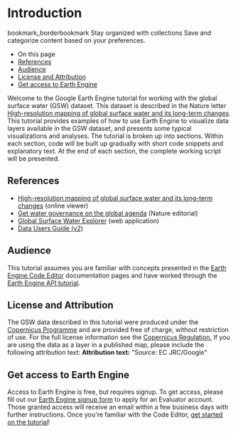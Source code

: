  
#  Introduction 
bookmark_borderbookmark Stay organized with collections  Save and categorize content based on your preferences.
  * On this page
  * [References](https://developers.google.com/earth-engine/tutorials/tutorial_global_surface_water_01#references)
  * [Audience](https://developers.google.com/earth-engine/tutorials/tutorial_global_surface_water_01#audience)
  * [License and Attribution](https://developers.google.com/earth-engine/tutorials/tutorial_global_surface_water_01#license-and-attribution)
  * [Get access to Earth Engine](https://developers.google.com/earth-engine/tutorials/tutorial_global_surface_water_01#get-access-to-earth-engine)


Welcome to the Google Earth Engine tutorial for working with the global surface water (GSW) dataset. This dataset is described in the Nature letter [ High-resolution mapping of global surface water and its long-term changes](https://www.nature.com/articles/nature20584.epdf?author_access_token=C5JSvooRop4jWxyp_qRPLNRgN0jAjWel9jnR3ZoTv0MqBuzCNsmw_DFxRd7sX93nfPzcbm_xTiPLlZMl7XrUhadm6EiT9cGdDNgn1s6EWrPWH3IeadLUjApplBoaS6xH). This tutorial provides examples of how to use Earth Engine to visualize data layers available in the GSW dataset, and presents some typical visualizations and analyses. 
The tutorial is broken up into sections. Within each section, code will be built up gradually with short code snippets and explanatory text. At the end of each section, the complete working script will be presented. 
## References
  * [High-resolution mapping of global surface water and its long-term changes](http://rdcu.be/nDd2) (online viewer)
  * [ Get water governance on the global agenda](http://www.nature.com/news/get-water-governance-on-the-global-agenda-1.21104) (Nature editorial)
  * [Global Surface Water Explorer](https://global-surface-water.appspot.com/) (web application)
  * [ Data Users Guide (v2)](https://storage.googleapis.com/global-surface-water/downloads_ancillary/DataUsersGuidev2.pdf)


## Audience
This tutorial assumes you are familiar with concepts presented in the [Earth Engine Code Editor](https://developers.google.com/earth-engine/guides/playground) documentation pages and have worked through the [Earth Engine API tutorial](https://developers.google.com/earth-engine/tutorial_api_01). 
## License and Attribution
The GSW data described in this tutorial were produced under the [Copernicus Programme](http://www.copernicus.eu/) and are provided free of charge, without restriction of use. For the full license information see the [Copernicus Regulation.](http://www.copernicus.eu/main/data-access/)
If you are using the data as a layer in a published map, please include the following attribution text:
**Attribution text:** "Source: EC JRC/Google"
## Get access to Earth Engine
Access to Earth Engine is free, but requires signup. To get access, please fill out our [Earth Engine signup form](https://earthengine.google.com/signup) to apply for an Evaluator account. Those granted access will receive an email within a few business days with further instructions. 
Once you're familiar with the Code Editor, [ get started on the tutorial](https://developers.google.com/earth-engine/tutorials/tutorial_global_surface_water_02)!

